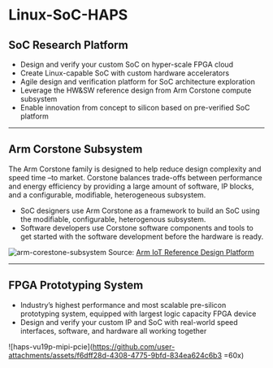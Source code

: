 # Linux-SoC-HAPS

## SoC Research Platform
* Design and verify your custom SoC on hyper-scale FPGA cloud
* Create Linux-capable SoC with custom hardware accelerators
* Agile design and verification platform for SoC architecture exploration
* Leverage the HW&SW reference design from Arm Corstone compute subsystem 
* Enable innovation from concept to silicon based on pre-verified SoC platform
---
## Arm Corstone Subsystem
The Arm Corstone family is designed to help reduce design complexity and speed time –to market. Corstone balances trade-offs between performance and energy efficiency by providing a large amount of software, IP blocks, and a configurable, modifiable, heterogeneous subsystem.

* SoC designers use Arm Corstone as a framework to build an SoC using the modifiable, configurable, heterogenous subsystem.
* Software developers use Corstone software components and tools to get started with the software development before the hardware is ready.

![arm-corestone-subsystem](https://github.com/user-attachments/assets/3659cf42-498b-4485-93ec-cce0dc48ddbc)
Source: [Arm IoT Reference Design Platform](https://https://www.arm.com/products/silicon-ip-subsystems)

---
## FPGA Prototyping System
* Industry’s highest performance and most scalable pre-silicon prototyping system,  equipped with largest logic capacity FPGA device 
* Design and verify your custom IP and SoC with real-world speed interfaces, software, and hardware all working together

![haps-vu19p-mipi-pcie](https://github.com/user-attachments/assets/f6dff28d-4308-4775-9bfd-834ea624c6b3 =60x)
